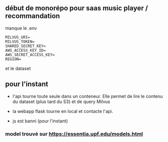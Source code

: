 ## début de monorépo pour saas music player / recommandation

manque le .env 
```
MILVUS_URI=
MILVUS_TOKEN=
SHARED_SECRET_KEY= 
AWS_ACCESS_KEY_ID=
AWS_SECRET_ACCESS_KEY=
REGION=
```
et le dataset 

## pour l'instant

- l'api tourne toute seule dans un conteneur.
Elle permet de lire le contenu du dataset (plus tard du S3) et de query Milvus

- la webapp flask tourne en local et contacte l'api.

- js est banni (pour l'instant)

### model trouvé sur https://essentia.upf.edu/models.html